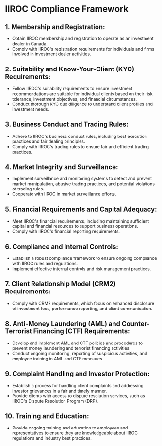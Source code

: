 # IIROC Compliance Framework

## 1. Membership and Registration:
   - Obtain IIROC membership and registration to operate as an investment dealer in Canada.
   - Comply with IIROC's registration requirements for individuals and firms involved in investment dealer activities.

## 2. Suitability and Know-Your-Client (KYC) Requirements:
   - Follow IIROC's suitability requirements to ensure investment recommendations are suitable for individual clients based on their risk tolerance, investment objectives, and financial circumstances.
   - Conduct thorough KYC due diligence to understand client profiles and investment needs.

## 3. Business Conduct and Trading Rules:
   - Adhere to IIROC's business conduct rules, including best execution practices and fair dealing principles.
   - Comply with IIROC's trading rules to ensure fair and efficient trading practices.

## 4. Market Integrity and Surveillance:
   - Implement surveillance and monitoring systems to detect and prevent market manipulation, abusive trading practices, and potential violations of trading rules.
   - Cooperate with IIROC in market surveillance efforts.

## 5. Financial Requirements and Capital Adequacy:
   - Meet IIROC's financial requirements, including maintaining sufficient capital and financial resources to support business operations.
   - Comply with IIROC's financial reporting requirements.

## 6. Compliance and Internal Controls:
   - Establish a robust compliance framework to ensure ongoing compliance with IIROC rules and regulations.
   - Implement effective internal controls and risk management practices.

## 7. Client Relationship Model (CRM2) Requirements:
   - Comply with CRM2 requirements, which focus on enhanced disclosure of investment fees, performance reporting, and client communication.

## 8. Anti-Money Laundering (AML) and Counter-Terrorist Financing (CTF) Requirements:
   - Develop and implement AML and CTF policies and procedures to prevent money laundering and terrorist financing activities.
   - Conduct ongoing monitoring, reporting of suspicious activities, and employee training in AML and CTF measures.

## 9. Complaint Handling and Investor Protection:
   - Establish a process for handling client complaints and addressing investor grievances in a fair and timely manner.
   - Provide clients with access to dispute resolution services, such as IIROC's Dispute Resolution Program (DRP).

## 10. Training and Education:
   - Provide ongoing training and education to employees and representatives to ensure they are knowledgeable about IIROC regulations and industry best practices.

